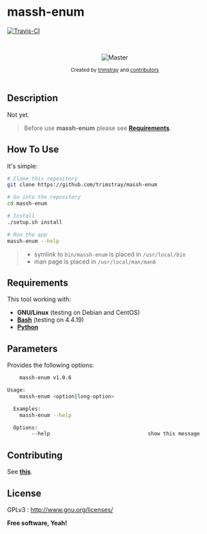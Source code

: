 <h1 align="left">massh-enum</h1>

<p align="left">
  <a href="https://travis-ci.org/trimstray/massh-enum">
    <img src="https://travis-ci.org/trimstray/massh-enum.svg?branch=master"
        alt="Travis-CI">
  </a>
</p>

<br>

<p align="center">
    <img src="https://github.com/trimstray/massh-enum/blob/master/doc/img/massh-enum_preview.png"
        alt="Master">
</p>

<div align="center">
  <sub>Created by
  <a href="https://twitter.com/trimstray">trimstray</a> and
  <a href="https://github.com/trimstray/massh-enum/graphs/contributors">
    contributors
  </a>
</div>

<br>

## Description

Not yet.

  > Before use **massh-enum** please see **[Requirements](#requirements)**.

## How To Use

It's simple:

```bash
# Clone this repository
git clone https://github.com/trimstray/massh-enum

# Go into the repository
cd massh-enum

# Install
./setup.sh install

# Run the app
massh-enum --help
```

> * symlink to `bin/massh-enum` is placed in `/usr/local/bin`
> * man page is placed in `/usr/local/man/man8`

## Requirements

This tool working with:

- **GNU/Linux** (testing on Debian and CentOS)
- **[Bash](https://www.gnu.org/software/bash/)** (testing on 4.4.19)
- **[Python](https://www.python.org/)**

## Parameters

Provides the following options:

```bash
    massh-enum v1.0.6

Usage:
    massh-enum <option|long-option>

  Examples:
    massh-enum --help

  Options:
        --help                                show this message
```

## Contributing

See **[this](CONTRIBUTING.md)**.

## License

GPLv3 : <http://www.gnu.org/licenses/>

**Free software, Yeah!**
